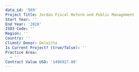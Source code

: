 ```yaml
---
data_id: '569'
Project Title: Jordan Fiscal Reform and Public Management
Start Year: ''
End Year: '2020'
ISO3 Code: ''
Region: ''
Country: ''
Client/ Donor: Deloitte
Is Current Project? (true/false): ''
Practice Area:
  - ''
Contract Value USD: '1496927.00'
---
```

